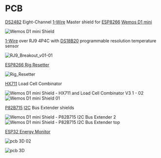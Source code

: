 # PCB
[DS2482](http://www.farnell.com/datasheets/47981.pdf) Eight-Channel [1-Wire](https://en.wikipedia.org/wiki/1-Wire) Master shield for [ESP8266](https://en.wikipedia.org/wiki/ESP8266) [Wemos D1 mini](https://www.wemos.cc/en/latest/d1/d1_mini.html)

![Wemos D1 mini Shield](https://user-images.githubusercontent.com/55367064/134286157-6147d568-be3d-4c13-a070-b799feca35d0.png)

[1-Wire](https://en.wikipedia.org/wiki/1-Wire) over RJ9 4P4C with [DS18B20](https://datasheets.maximintegrated.com/en/ds/DS18B20.pdf) programmable resolution 
temperature sensor

![RJ9_Breakout_v01-01](https://user-images.githubusercontent.com/55367064/134286176-ec0bee38-9049-4520-8645-2bae7f36118d.png)

[ESP8266 Rig Resetter](https://github.com/kbhse/ESP8266_RigResetter_v6)

![Rig_Resetter](https://user-images.githubusercontent.com/55367064/134286322-965caed0-8673-4df3-9ec5-e381db3574b8.png)

[HX711](https://www.digikey.com/htmldatasheets/production/1836471/0/0/1/hx711.html) Load Cell Combinator

![Wemos D1 mini Shield - HX711 and Load Cell Combinator V3 1 - 02](https://user-images.githubusercontent.com/55367064/134286440-deb037f8-a4e4-4e16-8f7d-a88256734374.png)
![Wemos D1 mini Shield 01](https://user-images.githubusercontent.com/55367064/134286445-45db4545-1d9d-4701-bd98-1b7ef9f5c7ff.png)

[P82B715](https://www.ti.com/lit/ds/symlink/p82b715.pdf?ts=1632284669991) [I2C](https://en.wikipedia.org/wiki/I%C2%B2C) Bus Extender shields

![Wemos D1 mini Shield - P82B715 I2C Bus Extender 2](https://user-images.githubusercontent.com/55367064/134286519-8ff6150e-4e3a-4406-8728-54fcee6ff3cf.png)
![Wemos D1 mini Shield - P82B715 I2C Bus Extender top](https://user-images.githubusercontent.com/55367064/134286525-dc9701f4-754a-47b1-ae54-776b6177f0f1.png)

[ESP32 Energy Monitor](https://github.com/kbhse/EnergyMonitor)

![pcb 3D 02](https://user-images.githubusercontent.com/55367064/134604011-5cc50221-1e97-4e9a-b5f5-74caf32ca8b0.png)

![pcb 3D](https://user-images.githubusercontent.com/55367064/134604022-1b64b39d-70d9-4bd8-9b61-53d896039376.png)
